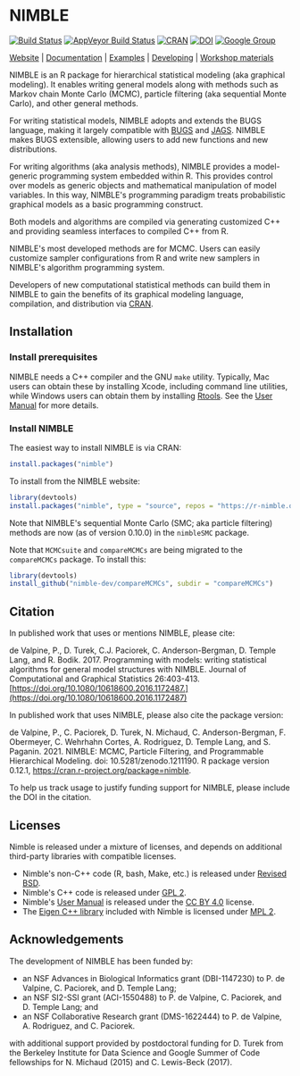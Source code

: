 # NIMBLE
[![Build Status](https://github.com/nimble-dev/nimble/actions/workflows/ci.yaml/badge.svg?branch=devel)](https://github.com/nimble-dev/nimble/actions/workflows/ci.yaml)
[![AppVeyor Build Status](https://ci.appveyor.com/api/projects/status/github/nimble-dev/nimble?branch=devel&svg=true)](https://ci.appveyor.com/project/nimble-dev/nimble)
[![CRAN](http://www.r-pkg.org/badges/version/nimble)](https://CRAN.R-project.org/package=nimble)
[![DOI](https://zenodo.org/badge/DOI/10.5281/zenodo.1211190.svg)](https://zenodo.org/record/1211190)
[![Google Group](https://img.shields.io/badge/google-group-blue.svg)](https://groups.google.com/forum/#!forum/nimble-users)

[Website](https://r-nimble.org/) |
[Documentation](https://r-nimble.org/manuals/NimbleUserManual.pdf) |
[Examples](https://r-nimble.org/examples) |
[Developing](https://nimble-dev.github.io/nimble-docs) |
[Workshop materials](https://github.com/nimble-training)

NIMBLE is an R package for hierarchical statistical modeling (aka
graphical modeling).  It enables writing general models along with
methods such as Markov chain Monte Carlo (MCMC), particle filtering
(aka sequential Monte Carlo), and other general methods.

For writing statistical models, NIMBLE adopts and extends the BUGS
language, making it largely compatible with
[BUGS](https://www.mrc-bsu.cam.ac.uk/software/bugs) and
[JAGS](http://mcmc-jags.sourceforge.net/).  NIMBLE makes BUGS
extensible, allowing users to add new functions and new distributions.

For writing algorithms (aka analysis methods), NIMBLE provides a
model-generic programming system embedded within R.  This provides
control over models as generic objects and mathematical manipulation
of model variables. In this way, NIMBLE's programming paradigm treats
probabilistic graphical models as a basic programming construct.

Both models and algorithms are compiled via generating customized C++
and providing seamless interfaces to compiled C++ from R.

NIMBLE's most developed methods are for MCMC.  Users can easily
customize sampler configurations from R and write new samplers in
NIMBLE's algorithm programming system.

Developers of new computational statistical methods can build them in
NIMBLE to gain the benefits of its graphical modeling language,
compilation, and distribution via [CRAN](https://cran.r-project.org/).

## Installation

### Install prerequisites

NIMBLE needs a C++ compiler and the GNU `make` utility.
Typically, Mac users can obtain these by installing Xcode, including
command line utilities, while Windows users can obtain them by
installing [Rtools](https://cran.r-project.org/bin/windows/Rtools/).
See the [User Manual](https://r-nimble.org/manuals/NimbleUserManual.pdf#page=26) for more details.

### Install NIMBLE

The easiest way to install NIMBLE is via CRAN:
```r
install.packages("nimble")
```

To install from the NIMBLE website:
```r
library(devtools)
install.packages("nimble", type = "source", repos = "https://r-nimble.org")
```

Note that NIMBLE's sequential Monte Carlo (SMC; aka particle filtering) methods are now (as of version 0.10.0) in the `nimbleSMC` package.

Note that `MCMCsuite` and `compareMCMCs` are being migrated to the `compareMCMCs` package.  To install this:
```r
library(devtools)
install_github("nimble-dev/compareMCMCs", subdir = "compareMCMCs")
```

## Citation

In published work that uses or mentions NIMBLE, please cite:

de Valpine, P., D. Turek, C.J. Paciorek, C. Anderson-Bergman,
D. Temple Lang, and R. Bodik. 2017. Programming with models: writing
statistical algorithms for general model structures with
NIMBLE. Journal of Computational and Graphical Statistics 26:403-413. [https://doi.org/10.1080/10618600.2016.1172487.](https://doi.org/10.1080/10618600.2016.1172487)

In published work that uses NIMBLE, please also cite the package version:

de Valpine, P., C. Paciorek, D. Turek, N. Michaud, C. Anderson-Bergman, F. Obermeyer, C. Wehrhahn Cortes, A. Rodriguez, D. Temple Lang, and S. Paganin. 2021. NIMBLE: MCMC, Particle Filtering, and Programmable Hierarchical Modeling.  doi: 10.5281/zenodo.1211190. R package version 0.12.1, https://cran.r-project.org/package=nimble.

To help us track usage to justify funding support for NIMBLE, please include the DOI in the citation.

## Licenses

Nimble is released under a mixture of licenses,
and depends on additional third-party libraries with compatible licenses.

- Nimble's non-C++ code (R, bash, Make, etc.) is released under
  [Revised BSD](LICENSE).
- Nimble's C++ code is released under
  [GPL 2](https://www.gnu.org/licenses/gpl-2.0.html).
- Nimble's [User Manual](UserManual) is released under the
  [CC BY 4.0](https://creativecommons.org/licenses/by/4.0/) license.
- The [Eigen C++ library](http://eigen.tuxfamily.org) included with Nimble is
  licensed under [MPL 2](https://www.mozilla.org/en-US/MPL/2.0/).

## Acknowledgements

The development of NIMBLE has been funded by:

* an NSF Advances in Biological Informatics grant (DBI-1147230) to P. de Valpine, C. Paciorek, and D. Temple Lang;
* an NSF SI2-SSI grant  (ACI-1550488) to P. de Valpine, C. Paciorek, and D. Temple Lang; and
* an NSF Collaborative Research grant (DMS-1622444) to P. de Valpine, A. Rodriguez, and C. Paciorek.

with additional support provided by postdoctoral funding for D. Turek from the Berkeley Institute for Data Science and Google Summer of Code fellowships for N. Michaud (2015) and C. Lewis-Beck (2017).


